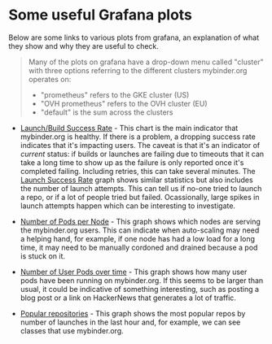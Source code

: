 # Some useful Grafana plots

Below are some links to various plots from grafana, an explanation of what they show and why they are useful to check.

> Many of the plots on grafana have a drop-down menu called "cluster" with three options referring to the different clusters mybinder.org operates on:
>
> - "prometheus" refers to the GKE cluster (US)
> - "OVH prometheus" refers to the OVH cluster (EU)
> - "default" is the sum across the clusters

- [Launch/Build Success Rate](https://grafana.mybinder.org/d/3SpLQinmk/1-overview?refresh=1m&orgId=1&var-cluster=default&panelId=16&fullscreen) - This chart is the main indicator that mybinder.org is healthy. If there is a problem, a dropping success rate indicates that it's impacting users. The caveat is that it's an indicator of _current_ status: if builds or launches are failing due to timeouts that it can take a long time to show up as the failure is only reported once it's completed failing. Including retries, this can take several minutes. The [Launch Success Rate](https://grafana.mybinder.org/d/fZWsQmnmz/pod-activity?refresh=1m&panelId=9&fullscreen&orgId=1&var-cluster=prometheus) graph shows similar statistics but also includes the number of launch attempts. This can tell us if no-one tried to launch a repo, or if a lot of people tried but failed. Ocassionally, large spikes in launch attempts happen which can be interesting to investigate.

- [Number of Pods per Node](https://grafana.mybinder.org/d/nDQPwi7mk/node-activity?orgId=1&var-cluster=prometheus&panelId=26&fullscreen&refresh=1m) - This graph shows which nodes are serving the mybinder.org users. This can indicate when auto-scaling may need a helping hand, for example, if one node has had a low load for a long time, it may need to be manually cordoned and drained because a pod is stuck on it.

- [Number of User Pods over time](https://grafana.mybinder.org/d/fZWsQmnmz/pod-activity?refresh=1m&panelId=3&fullscreen&orgId=1&var-cluster=default) - This graph shows how many user pods have been running on mybinder.org. If this seems to be larger than usual, it could be indicative of something interesting, such as posting a blog post or a link on HackerNews that generates a lot of traffic.

- [Popular repositories](https://grafana.mybinder.org/d/fZWsQmnmz/pod-activity?refresh=1m&panelId=1&fullscreen&orgId=1&var-cluster=prometheus) - This graph shows the most popular repos by number of launches in the last hour and, for example, we can see classes that use mybinder.org.
